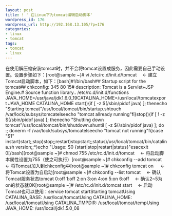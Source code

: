 ```yaml
---
layout: post
title: ! ' 在Linux下为tomcat编辑启动脚本'
wordpress_id: 176
wordpress_url: http://192.168.13.105/?p=176
categories:
- linux
- tomcat
tags:
- tomcat
- linux
---
```

在使用解压缩安装tomcat时，并不会将tomcat设置成服务，因此需要自己手动设置。设置步骤如下：<!--more-->[root@sample ~]# vi /etc/rc.d/init.d/tomcat　 ← 建立Tomcat启动脚本，如下：[bash]#!/bin/bash## Startup script for the tomcat## chkconfig: 345 80 15# description: Tomcat is a Servlet+JSP Engine.# Source function library.. /etc/rc.d/init.d/functions JAVA_HOME=/usr/java/jdk1.6.0_19CATALINA_HOME=/usr/local/tomcatexport JAVA_HOME CATALINA_HOME start(){if [ -z $(/sbin/pidof java) ]; thenecho &quot;Starting tomcat&quot;/usr/local/tomcat/bin/startup.shtouch /var/lock/subsys/tomcatelseecho &quot;tomcat allready running&quot;fi}stop(){if [ ! -z $(/sbin/pidof java) ]; thenecho &quot;Shutting down tomcat&quot;/usr/local/tomcat/bin/shutdown.shuntil [ -z $(/sbin/pidof java) ]; do :; donerm -f /var/lock/subsys/tomcatelseecho &quot;tomcat not running&quot;fi}case &quot;$1&quot; instart)start;;stop)stop;;restart)stopstart;;status)/usr/local/tomcat/bin/catalina.sh version;;*)echo &quot;Usage: $0 {start|stop|restart|status}&quot;esacexit 0[/bash][root@sample ~]# chmod 755 /etc/rc.d/init.d/tomcat　 ← 将启动脚本属性设置为755（使之可执行）[root@sample ~]# chkconfig --add tomcat　 ← 将Tomcat加入到chkconfig中[root@sample ~]# chkconfig tomcat on 　 ← 将Tomcat设置为自启动[root@sample ~]# chkconfig --list tomcat　 ← 确认Tomcat服务状态tomcat 0:off 1:off 2:on 3:on 4:on 5:on 6:off　 ← 确认2~5为on的状态就OK[root@sample ~]# /etc/rc.d/init.d/tomcat start　 ← 启动Tomcat也可以使用：service tomcat startStarting tomcatUsing CATALINA_BASE: /usr/local/tomcatUsing CATALINA_HOME: /usr/local/tomcatUsing CATALINA_TMPDIR: /usr/local/tomcat/tempUsing JAVA_HOME: /usr/local/jdk1.5.0_08
